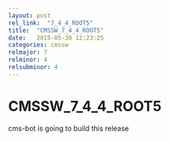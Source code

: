 ```yaml
---
layout: post
rel_link:  "7_4_4_ROOT5"
title:  "CMSSW_7_4_4_ROOT5"
date:   2015-05-30 12:23:25
categories: cmssw
relmajor: 7
relminor: 4
relsubminor: 4
---
```


# CMSSW_7_4_4_ROOT5
cms-bot is going to build this release
